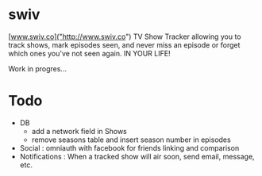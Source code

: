 swiv
====
[www.swiv.co]("http://www.swiv.co")
TV Show Tracker allowing you to track shows, mark episodes seen, and never miss an episode or forget which ones you've not seen again. IN YOUR LIFE!

Work in progres...

# Todo
* DB
  + add a network field in Shows
  + remove seasons table and insert season number in episodes
* Social : omniauth with facebook for friends linking and comparison
* Notifications : When a tracked show will air soon, send email, message, etc.